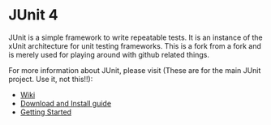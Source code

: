 # JUnit 4
JUnit is a simple framework to write repeatable tests. It is an instance of the xUnit architecture for unit testing frameworks.
This is a fork from a fork and is merely used for playing around with github related things.

For more information about JUnit, please visit (These are for the main JUnit project.  Use it, not this!!):
* [Wiki](https://github.com/junit-team/junit/wiki)
* [Download and Install guide](https://github.com/junit-team/junit/wiki/Download-and-Install)
* [Getting Started](https://github.com/junit-team/junit/wiki/Getting-started)

